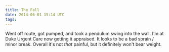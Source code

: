 ```yaml
---
title: The Fall
date: 2014-06-01 15:14 UTC
tags:
---
```


Went off route, got pumped, and took a pendulum swing into the wall. I'm at Duke Urgent Care now getting it appraised. It looks to be a bad sprain / minor break. Overall it's not *that* painful, but it definitely won't bear weight.

